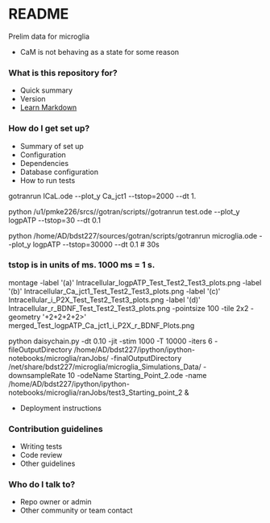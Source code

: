 # README #

Prelim data for microglia
- CaM is not behaving as a state for some reason 

### What is this repository for? ###

* Quick summary
* Version
* [Learn Markdown](https://bitbucket.org/tutorials/markdowndemo)

### How do I get set up? ###

* Summary of set up
* Configuration
* Dependencies
* Database configuration
* How to run tests

gotranrun  ICaL.ode  --plot_y Ca_jct1 --tstop=2000 --dt 1.

python /u1/pmke226/srcs//gotran/scripts//gotranrun test.ode  --plot_y logpATP --tstop=30 --dt 0.1

python /home/AD/bdst227/sources/gotran/scripts/gotranrun microglia.ode --plot_y logpATP --tstop=30000 --dt 0.1  # 30s

### tstop is in units of ms. 1000 ms = 1 s.

montage -label '(a)' Intracellular_logpATP_Test_Test2_Test3_plots.png -label '(b)' Intracellular_Ca_jct1_Test_Test2_Test3_plots.png -label '(c)' Intracellular_i_P2X_Test_Test2_Test3_plots.png -label '(d)' Intracellular_r_BDNF_Test_Test2_Test3_plots.png -pointsize 100 -tile 2x2 -geometry '+2+2+2+2>' merged_Test_logpATP_Ca_jct1_i_P2X_r_BDNF_Plots.png

python daisychain.py -dt 0.10 -jit -stim 1000 -T 10000 -iters 6 -fileOutputDirectory /home/AD/bdst227/ipython/ipython-notebooks/microglia/ranJobs/ -finalOutputDirectory /net/share/bdst227/microglia/microglia_Simulations_Data/ -downsampleRate 10 -odeName Starting_Point_2.ode -name /home/AD/bdst227/ipython/ipython-notebooks/microglia/ranJobs/test3_Starting_point_2 &

* Deployment instructions

### Contribution guidelines ###

* Writing tests
* Code review
* Other guidelines

### Who do I talk to? ###

* Repo owner or admin
* Other community or team contact
